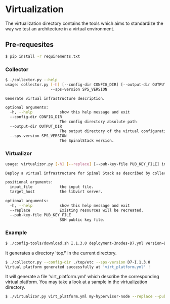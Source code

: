 # Virtualization


The virtualization directory contains the tools which aims to standardize the way
we test an architecture in a virtual environment.

## Pre-requesites

```sh
$ pip install -r requirements.txt
```

### Collector

```sh
$ ./collector.py --help
usage: collector.py [-h] [--config-dir CONFIG_DIR] [--output-dir OUTPUT_DIR]
                    --sps-version SPS_VERSION

Generate virtual infrastructure description.

optional arguments:
  -h, --help            show this help message and exit
  --config-dir CONFIG_DIR
                        The config directory absolute path
  --output-dir OUTPUT_DIR
                        The output directory of the virtual configuration.
  --sps-version SPS_VERSION
                        The SpinalStack version.
```

### Virtualizor

```sh
usage: virtualizor.py [-h] [--replace] [--pub-key-file PUB_KEY_FILE] input_file target_host

Deploy a virtual infrastructure for Spinal Stack as described by collector.py output.

positional arguments:
  input_file            the input file.
  target_host           the libvirt server.

optional arguments:
  -h, --help            show this help message and exit
  --replace             Existing resources will be recreated.
  --pub-key-file PUB_KEY_FILE
                        SSH public key file.
```

### Example

```sh
$ ./config-tools/download.sh I.1.3.0 deployment-3nodes-D7.yml version=D7-I.1.3.0
```

It generates a directory 'top/' in the current directory.

```sh
$ ./collector.py --config-dir ./top/etc --sps-version D7-I.1.3.0
Virtual platform generated successfully at 'virt_platform.yml' !
```

It will generate a file 'virt_platform.yml' which describe the corresponding virtual
platform. You may take a look at a sample in the virtualization directory.

```sh
$ ./virtualizor.py virt_platform.yml my-hypervisor-node --replace --pub-key-file ~/.ssh/boa.pub
```
